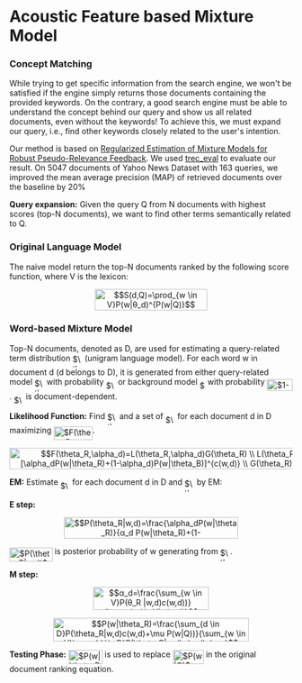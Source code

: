 
# Acoustic Feature based Mixture Model

### Concept Matching
While trying to get specific information from the search engine, we won't be satisfied if the engine simply returns those documents containing the provided keywords. On the contrary, a good search engine must be able to understand the concept behind our query and show us all related documents, even without the keywords! To achieve this, we must expand our query, i.e., find other keywords closely related to the user's intention. 

Our method is based on [Regularized Estimation of Mixture Models for Robust Pseudo-Relevance Feedback](http://sifaka.cs.uiuc.edu/czhai/pub/sigir06-reg.pdf). We used [trec_eval](https://github.com/usnistgov/trec_eval) to evaluate our result. On 5047 documents of Yahoo News Dataset with 163 queries, we improved the mean average precision (MAP) of retrieved documents over the baseline by 20%

**Query expansion:** Given the query Q from N documents with highest scores (top-N documents), we want to find other terms semantically related to Q.

### Original Language Model
The naive model return the top-N documents ranked by the following score function, where V is the lexicon:

<p align="center"><img alt="$$S(d,Q)=\prod_{w \in V}P(w|θ_d)^{P(w|Q)}$$" src="https://rawgit.com/wuhoward/DSP_Final_project/master/svgs/0b7b3a4ed93e177eb88f5a3254269625.png?invert_in_darkmode" align="middle" width="200.6136pt" height="37.765695pt"/></p>

### Word-based Mixture Model
Top-N documents, denoted as D, are used for estimating a query-related term distribution <img alt="$\theta_R$" src="https://rawgit.com/wuhoward/DSP_Final_project/master/svgs/cd4914230768b7ddbf66302324036950.png?invert_in_darkmode" align="middle" width="17.61276pt" height="22.745910000000016pt"/> (unigram language model). For each word w in document d (d belongs to D), it is generated from either query-related model <img alt="$\theta_R$" src="https://rawgit.com/wuhoward/DSP_Final_project/master/svgs/cd4914230768b7ddbf66302324036950.png?invert_in_darkmode" align="middle" width="17.61276pt" height="22.745910000000016pt"/> with probability <img alt="$\alpha_d$" src="https://rawgit.com/wuhoward/DSP_Final_project/master/svgs/923122acc2287bfda324405831221148.png?invert_in_darkmode" align="middle" width="17.29398pt" height="14.102549999999994pt"/>  or background model <img alt="$θ_B$" src="https://rawgit.com/wuhoward/DSP_Final_project/master/svgs/d6880f6bb3acd411bceafe33eef6dd37.png?invert_in_darkmode" align="middle" width="10.453410000000002pt" height="14.102549999999994pt"/> with probability <img alt="$1-\alpha_d$" src="https://rawgit.com/wuhoward/DSP_Final_project/master/svgs/f444af3e5e2973322240686f164b14ec.png?invert_in_darkmode" align="middle" width="45.52581pt" height="21.10812pt"/>. <img alt="$\alpha_d$" src="https://rawgit.com/wuhoward/DSP_Final_project/master/svgs/923122acc2287bfda324405831221148.png?invert_in_darkmode" align="middle" width="17.29398pt" height="14.102549999999994pt"/> is document-dependent. 

**Likelihood Function:**
Find <img alt="$\theta_R$" src="https://rawgit.com/wuhoward/DSP_Final_project/master/svgs/cd4914230768b7ddbf66302324036950.png?invert_in_darkmode" align="middle" width="17.61276pt" height="22.745910000000016pt"/> and a set of <img alt="$\alpha_d$" src="https://rawgit.com/wuhoward/DSP_Final_project/master/svgs/923122acc2287bfda324405831221148.png?invert_in_darkmode" align="middle" width="17.29398pt" height="14.102549999999994pt"/> for each document d in D maximizing <img alt="$F(\theta_R, \alpha_d)$" src="https://rawgit.com/wuhoward/DSP_Final_project/master/svgs/2991ea0a08032a8176b618f94689e460.png?invert_in_darkmode" align="middle" width="69.45411pt" height="24.56552999999997pt"/>.

<p align="center"><img alt="$$F(\theta_R,\alpha_d)=L(\theta_R,\alpha_d)G(\theta_R) \\&#10;L(\theta_R,\alpha_d|D)=\prod_{d \in D}\prod_{w \in V}[\alpha_dP(w|\theta_R)+(1-\alpha_d)P(w|\theta_B)]^{c(w,d)} \\&#10;G(\theta_R)=\prod_{w \in V}P(w|\theta_R)^{\mu P(w|Q)}$$" src="https://rawgit.com/wuhoward/DSP_Final_project/master/svgs/a0e2bc85bf41f825f161efb5b2539d2f.png?invert_in_darkmode" align="middle" width="832.5074999999999pt" height="37.893570000000004pt"/></p>

**EM:**
Estimate <img alt="$\alpha_d$" src="https://rawgit.com/wuhoward/DSP_Final_project/master/svgs/923122acc2287bfda324405831221148.png?invert_in_darkmode" align="middle" width="17.29398pt" height="14.102549999999994pt"/> for each document d in D and <img alt="$\theta_R$" src="https://rawgit.com/wuhoward/DSP_Final_project/master/svgs/cd4914230768b7ddbf66302324036950.png?invert_in_darkmode" align="middle" width="17.61276pt" height="22.745910000000016pt"/> by EM:

**E step:**
 
<p align="center"><img alt="$$P(\theta_R|w,d)=\frac{\alpha_dP(w|\theta_R)}{α_d P(w|\theta_R)+(1-\alpha_d)P(w|\theta_B)}$$" src="https://rawgit.com/wuhoward/DSP_Final_project/master/svgs/1da58a5e82c1f0097a557d01b03d9105.png?invert_in_darkmode" align="middle" width="309.7413pt" height="38.773514999999996pt"/></p>

<img alt="$P(\theta_R|w,d)$" src="https://rawgit.com/wuhoward/DSP_Final_project/master/svgs/4de34deb115bb122d2e26b5e7211c0ff.png?invert_in_darkmode" align="middle" width="76.53574499999999pt" height="24.56552999999997pt"/> is posterior probability of w generating from <img alt="$\theta_R$" src="https://rawgit.com/wuhoward/DSP_Final_project/master/svgs/cd4914230768b7ddbf66302324036950.png?invert_in_darkmode" align="middle" width="17.61276pt" height="22.745910000000016pt"/>.

**M step:**

<p align="center"><img alt="$$α_d=\frac{\sum_{w \in V}P(θ_R |w,d)c(w,d))}{\sum_{w \in V}c(w,d)}$$" src="https://rawgit.com/wuhoward/DSP_Final_project/master/svgs/15a31427426d853c18437375f3cbea2e.png?invert_in_darkmode" align="middle" width="205.1016pt" height="41.617125pt"/></p>

<p align="center"><img alt="$$P(w|\theta_R)=\frac{\sum_{d \in D}P(\theta_R|w,d)c(w,d)+\mu P(w|Q))}{\sum_{w \in V}\sum_{d \in D}P(\theta_R|w,d)c(w,d)+\mu}$$" src="https://rawgit.com/wuhoward/DSP_Final_project/master/svgs/f71d6c021764d725a6a0ad75920cc94c.png?invert_in_darkmode" align="middle" width="348.79845pt" height="41.617125pt"/></p>

**Testing Phase:**
<img alt="$P(w|\theta_R)$" src="https://rawgit.com/wuhoward/DSP_Final_project/master/svgs/ebe176c6e23f8581fbfbf67da4a0a189.png?invert_in_darkmode" align="middle" width="60.722805pt" height="24.56552999999997pt"/> is used to replace <img alt="$P(w|Q)$" src="https://rawgit.com/wuhoward/DSP_Final_project/master/svgs/362805784cf392925daf5cbe0f050d65.png?invert_in_darkmode" align="middle" width="55.197945pt" height="24.56552999999997pt"/> in the original document ranking equation.

